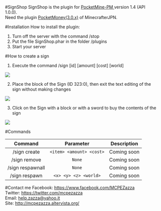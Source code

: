 #SignShop
SignShop is the plugin for <a href="http://www.pocketmine.net/">PocketMine-PM </a>version 1.4 (API 1.0.0).<br>
Need the plugin <a href="https://github.com/MinecrafterJPN/PocketMoney">PocketMoney(3.0.x)</a> of MinecrafterJPN.

#Installation
How to install the plugin:<br>
1. Turn off the server with the command /stop <br>
2. Put the file SignShop.phar in the folder /plugins<br>
3. Start your server<br>

#How to create a sign
1. Execute the command /sign <create> [id] [amount] [cost] [world]
<img src="http://mcpezazza.altervista.org/plugin/SignShop/img/img1.png">

2. Place the block of the Sign (ID 323:0), then exit the text editing of the sign without making changes
<img src="http://mcpezazza.altervista.org/plugin/SignShop/img/img2.png">

3. Click on the Sign with a block or with a sword to buy the contents of the sign
<img src="http://mcpezazza.altervista.org/plugin/SignShop/img/img3.png">

#Commands

| Command | Parameter | Description |
| :-----: | :-------: | :---------: |
| /sign create | `<item> <amount> <cost>` | Coming soon |
| /sign remove | `None` | Coming soon |
| /sign respawnall | `None` | Coming soon |
| /sign respawn | `<x> <y> <z> <world>` | Coming soon |

#Contact me
Facebook: https://www.facebook.com/MCPEZazza<br>
Twitter: https://twitter.com/mcpezazza<br>
Email: help.zazza@yahoo.it <br>
Site: http://mcpezazza.altervista.org/<br>
